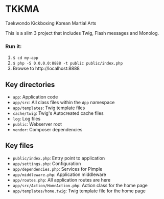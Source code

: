 # TKKMA

Taekwondo Kickboxing Korean Martial Arts

This is a slim 3 project that includes Twig, Flash messages and Monolog.

### Run it:

1. `$ cd my-app`
2. `$ php -S 0.0.0.0:8888 -t public public/index.php`
3. Browse to http://localhost:8888

## Key directories

* `app`: Application code
* `app/src`: All class files within the `App` namespace
* `app/templates`: Twig template files
* `cache/twig`: Twig's Autocreated cache files
* `log`: Log files
* `public`: Webserver root
* `vendor`: Composer dependencies

## Key files

* `public/index.php`: Entry point to application
* `app/settings.php`: Configuration
* `app/dependencies.php`: Services for Pimple
* `app/middleware.php`: Application middleware
* `app/routes.php`: All application routes are here
* `app/src/Action/HomeAction.php`: Action class for the home page
* `app/templates/home.twig`: Twig template file for the home page
